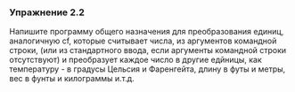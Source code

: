 ### Упражнение 2.2

Напишите программу общего назначения для преобразования единиц,
аналогичную cf, которые считывает числа, из аргументов командной строки,
(или из стандартного ввода, если аргументы командной строки отсутствуют)
и преобразует каждое число в другие едйницы, как температуру - в градусы Цельсия и Фаренгейта,
длину в футы и метры, вес в фунты и килограммы и.т.д.